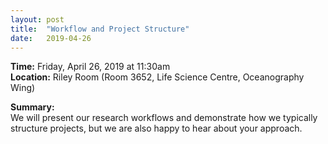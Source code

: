 ```yaml
---
layout: post
title:  "Workflow and Project Structure"
date:   2019-04-26
---
```


**Time:** Friday, April 26, 2019 at 11:30am  
**Location:** Riley Room (Room 3652, Life Science Centre, Oceanography Wing)

**Summary:**  
We will present our research workflows and demonstrate how we typically
structure projects, but we are also happy to hear about your approach.

<!--
## Materials
Link to presentation or other materials.
-->

